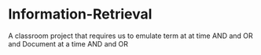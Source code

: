 # Information-Retrieval
A classroom project that requires us to emulate term at at time AND and OR and Document at a time AND and OR

